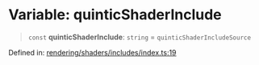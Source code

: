 # Variable: quinticShaderInclude

> `const` **quinticShaderInclude**: `string` = `quinticShaderIncludeSource`

Defined in: [rendering/shaders/includes/index.ts:19](https://github.com/Forge-Game-Engine/Forge/blob/7b95769650b59c5ba12aa490e41717344ca6bf1e/src/rendering/shaders/includes/index.ts#L19)
